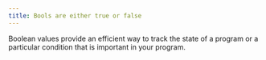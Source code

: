```yaml
---
title: Bools are either true or false
---
```


Boolean values provide an efficient way to track the state of a program or a particular condition that is important in your program.
